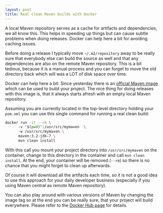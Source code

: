```yaml
---
layout: post
title: Real clean Maven builds with Docker
---
```


A local Maven repository serves as a cache for artifacts and dependencies, we all know this. This helps in speeding up things but can cause subtle problems when doing releases. Docker can help here a bit for avoiding caching issues.
<!-- more -->

Before doing a release I typically move `~/.m2/repository` away to be really sure that everybody else can build the source as well and that any dependencies are also on the remote Maven repository. This is a bit tedious, because it is a manual process and you can forget to move the old directory back which will was a LOT of disk space over time.

Docker can help here a bit: Since yesterday there is an [official Maven image][1] which can be used to build your project. The nice thing for doing releases with this image is, that it always starts afresh with an empty local Maven repository. 

Assuming you are currently located in the top-level directory holding your `pom.xml` you can use this single command for running a real clean build:

````bash
docker run -it --rm \ 
      -v "$(pwd)":/usr/src/mymaven  \ 
      -w /usr/src/mymaven \ 
      maven:3.2-jdk-7 \
      mvn clean install
````

With this call you mount your project directory into `/usr/src/mymaven` on the container, change to this directory in the container and call `mvn clean install`. At the end, your container will be removed (`--rm`) so there is no chance that you might forget to clean up afterwards.

Of course it will download all the artifacts each time, so it is not a good idea to use this approach for your daily developer business (especially if you using Maven central as remote Maven repository).

You can also play around with various versions of Maven by changing the image tag so at the end you can be really sure, that your project will build everywhere. Please refer to the [Docker Hub page][2] for details. 

[1]:	https://registry.hub.docker.com/_/maven/
[2]:	https://registry.hub.docker.com/_/maven/